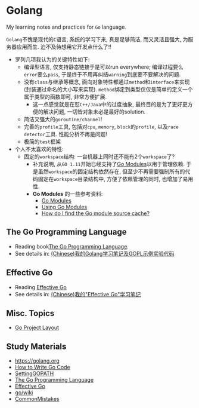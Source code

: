 # Golang
My learning notes and practices for `Go` language.   
  
`Golang`不愧是现代的`C`语言, 系统的学习下来, 真是足够简洁, 而又灵活且强大, 为服务器应用而生. 迫不及待想用它开发点什么了!!    
- 罗列几项我认为的关键特性如下:     
    - 编译型语言, 仅支持静态链接于是可以run everywhere; 编译过程要么`error`要么`pass`, 于是终于不用再纠结`warning`到底要不要解决的问题.    
    - 没有`class`与继承等概念, 面向对象特性都通过`method`和`interface`来实现(封装通过命名的大小写来实现). `method`绑定到类型仅仅是简单的定义一个属于类型的函数即可, 非常方便扩展.
        - 这一点感觉就是在怼`C++/Java`中的过度抽象, 最终目的是为了更好更方便的解决问题, 一切皆对象未必是最好的solution.     
    - 简洁又强大的`goroutine/channel`! 
    - 完善的`profile`工具, 包括对`cpu`, `memory`, `block`的`profile`, 以及`race detector`工具. 性能分析不再是问题!    
    - 极简的`test`框架    
- 个人不太喜欢的特性:    
    - 固定的`workspace`结构: 一台机器上同时还不能有2个`workspace`了? 
        - 补充说明, 从`GO 1.11`开始已经支持了[Go Modules](https://github.com/golang/go/wiki/Modules)以用于管理依赖. 于是虽然`workspace`的固定结构依然存在, 但至少不再需要强制所有的代码固定在`workspace`目录结构中, 方便了依赖管理的同时, 也增加了易用性.    
        - **Go Modules** 的一些参考资料:    
            - [Go Modules](https://github.com/golang/go/wiki/Modules)
            - [Using Go Modules](https://blog.golang.org/using-go-modules)
            - [How do I find the Go module source cache?](https://stackoverflow.com/questions/52082783/how-do-i-find-the-go-module-source-cache)

## The Go Programming Language  

- Reading book[The Go Programming Language](https://www.gopl.io/). 
- See details in: [(Chinese)我的Golang学习笔记及GOPL示例实验代码](./the-go-programming-language/)

## Effective Go

- Reading [Effective Go](https://golang.org/doc/effective_go.html)
- See details in: [(Chinese)我的"Effective Go"学习笔记](./effective-go/)

## Misc. Topics

- [Go Project Layout](https://github.com/wangyoucao577/go-project-layout)

## Study Materials 
- https://golang.org
- [How to Write Go Code](https://golang.org/doc/code.html)
- [SettingGOPATH](https://github.com/golang/go/wiki/SettingGOPATH)
- [The Go Programming Language](http://gopl.io)
- [Effective Go](https://golang.org/doc/effective_go.html)
- [go/wiki](https://github.com/golang/go/wiki)
- [CommonMistakes](https://github.com/golang/go/wiki/CommonMistakes)

